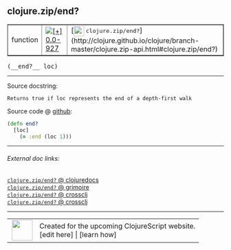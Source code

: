 ## clojure.zip/end?



 <table border="1">
<tr>
<td>function</td>
<td><a href="https://github.com/cljsinfo/cljs-api-docs/tree/0.0-927"><img valign="middle" alt="[+] 0.0-927" title="Added in 0.0-927" src="https://img.shields.io/badge/+-0.0--927-lightgrey.svg"></a> </td>
<td>
[<img height="24px" valign="middle" src="http://i.imgur.com/1GjPKvB.png"> <samp>clojure.zip/end?</samp>](http://clojure.github.io/clojure/branch-master/clojure.zip-api.html#clojure.zip/end?)
</td>
</tr>
</table>


 <samp>
(__end?__ loc)<br>
</samp>

---





Source docstring:

```
Returns true if loc represents the end of a depth-first walk
```


Source code @ [github](https://github.com/clojure/clojurescript/blob/r2342/src/cljs/clojure/zip.cljs#L232-L235):

```clj
(defn end?
  [loc]
    (= :end (loc 1)))
```

<!--
Repo - tag - source tree - lines:

 <pre>
clojurescript @ r2342
└── src
    └── cljs
        └── clojure
            └── <ins>[zip.cljs:232-235](https://github.com/clojure/clojurescript/blob/r2342/src/cljs/clojure/zip.cljs#L232-L235)</ins>
</pre>

-->

---



###### External doc links:

[`clojure.zip/end?` @ clojuredocs](http://clojuredocs.org/clojure.zip/end_q)<br>
[`clojure.zip/end?` @ grimoire](http://conj.io/store/v1/org.clojure/clojure/1.7.0-beta3/clj/clojure.zip/end%3F/)<br>
[`clojure.zip/end?` @ crossclj](http://crossclj.info/fun/clojure.zip/end%3F.html)<br>
[`clojure.zip/end?` @ crossclj](http://crossclj.info/fun/clojure.zip.cljs/end%3F.html)<br>

---

 <table>
<tr><td>
<img valign="middle" align="right" width="48px" src="http://i.imgur.com/Hi20huC.png">
</td><td>
Created for the upcoming ClojureScript website.<br>
[edit here] | [learn how]
</td></tr></table>

[edit here]:https://github.com/cljsinfo/cljs-api-docs/blob/master/cljsdoc/clojure.zip_endQMARK.cljsdoc
[learn how]:https://github.com/cljsinfo/cljs-api-docs/wiki/cljsdoc-files

<!--

This information was too distracting to show to readers, but I'll leave it
commented here since it is helpful to:

- pretty-print the data used to generate this document
- and show how to retrieve that data



The API data for this symbol:

```clj
{:ns "clojure.zip",
 :name "end?",
 :signature ["[loc]"],
 :history [["+" "0.0-927"]],
 :type "function",
 :full-name-encode "clojure.zip_endQMARK",
 :source {:code "(defn end?\n  [loc]\n    (= :end (loc 1)))",
          :title "Source code",
          :repo "clojurescript",
          :tag "r2342",
          :filename "src/cljs/clojure/zip.cljs",
          :lines [232 235]},
 :full-name "clojure.zip/end?",
 :clj-symbol "clojure.zip/end?",
 :docstring "Returns true if loc represents the end of a depth-first walk"}

```

Retrieve the API data for this symbol:

```clj
;; from Clojure REPL
(require '[clojure.edn :as edn])
(-> (slurp "https://raw.githubusercontent.com/cljsinfo/cljs-api-docs/catalog/cljs-api.edn")
    (edn/read-string)
    (get-in [:symbols "clojure.zip/end?"]))
```

-->
